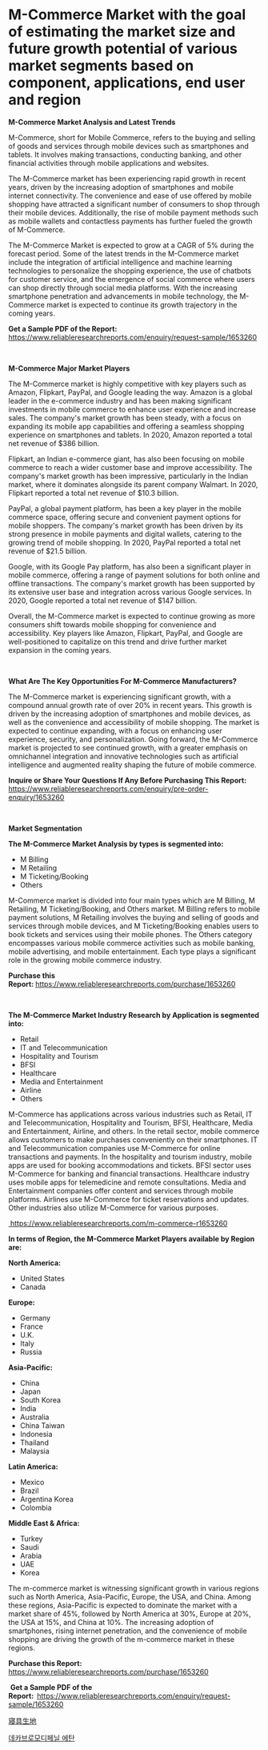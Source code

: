 <p><h1>M-Commerce Market with the goal of estimating the market size and future growth potential of various market segments based on component, applications, end user and region</h1></p><p><strong>M-Commerce Market Analysis and Latest Trends</strong></p>
<p><p>M-Commerce, short for Mobile Commerce, refers to the buying and selling of goods and services through mobile devices such as smartphones and tablets. It involves making transactions, conducting banking, and other financial activities through mobile applications and websites.</p><p>The M-Commerce market has been experiencing rapid growth in recent years, driven by the increasing adoption of smartphones and mobile internet connectivity. The convenience and ease of use offered by mobile shopping have attracted a significant number of consumers to shop through their mobile devices. Additionally, the rise of mobile payment methods such as mobile wallets and contactless payments has further fueled the growth of M-Commerce.</p><p>The M-Commerce Market is expected to grow at a CAGR of 5% during the forecast period. Some of the latest trends in the M-Commerce market include the integration of artificial intelligence and machine learning technologies to personalize the shopping experience, the use of chatbots for customer service, and the emergence of social commerce where users can shop directly through social media platforms. With the increasing smartphone penetration and advancements in mobile technology, the M-Commerce market is expected to continue its growth trajectory in the coming years.</p></p>
<p><strong>Get a Sample PDF of the Report:&nbsp;</strong> <a href="https://www.reliableresearchreports.com/enquiry/request-sample/1653260">https://www.reliableresearchreports.com/enquiry/request-sample/1653260</a></p>
<p>&nbsp;</p>
<p><strong>M-Commerce Major Market Players</strong></p>
<p><p>The M-Commerce market is highly competitive with key players such as Amazon, Flipkart, PayPal, and Google leading the way. Amazon is a global leader in the e-commerce industry and has been making significant investments in mobile commerce to enhance user experience and increase sales. The company's market growth has been steady, with a focus on expanding its mobile app capabilities and offering a seamless shopping experience on smartphones and tablets. In 2020, Amazon reported a total net revenue of $386 billion.</p><p>Flipkart, an Indian e-commerce giant, has also been focusing on mobile commerce to reach a wider customer base and improve accessibility. The company's market growth has been impressive, particularly in the Indian market, where it dominates alongside its parent company Walmart. In 2020, Flipkart reported a total net revenue of $10.3 billion.</p><p>PayPal, a global payment platform, has been a key player in the mobile commerce space, offering secure and convenient payment options for mobile shoppers. The company's market growth has been driven by its strong presence in mobile payments and digital wallets, catering to the growing trend of mobile shopping. In 2020, PayPal reported a total net revenue of $21.5 billion.</p><p>Google, with its Google Pay platform, has also been a significant player in mobile commerce, offering a range of payment solutions for both online and offline transactions. The company's market growth has been supported by its extensive user base and integration across various Google services. In 2020, Google reported a total net revenue of $147 billion.</p><p>Overall, the M-Commerce market is expected to continue growing as more consumers shift towards mobile shopping for convenience and accessibility. Key players like Amazon, Flipkart, PayPal, and Google are well-positioned to capitalize on this trend and drive further market expansion in the coming years.</p></p>
<p>&nbsp;</p>
<p><strong>What Are The Key Opportunities For M-Commerce Manufacturers?</strong></p>
<p><p>The M-Commerce market is experiencing significant growth, with a compound annual growth rate of over 20% in recent years. This growth is driven by the increasing adoption of smartphones and mobile devices, as well as the convenience and accessibility of mobile shopping. The market is expected to continue expanding, with a focus on enhancing user experience, security, and personalization. Going forward, the M-Commerce market is projected to see continued growth, with a greater emphasis on omnichannel integration and innovative technologies such as artificial intelligence and augmented reality shaping the future of mobile commerce.</p></p>
<p><strong>Inquire or Share Your Questions If Any Before Purchasing This Report:</strong> <a href="https://www.reliableresearchreports.com/enquiry/pre-order-enquiry/1653260">https://www.reliableresearchreports.com/enquiry/pre-order-enquiry/1653260</a></p>
<p>&nbsp;</p>
<p><strong>Market Segmentation</strong></p>
<p><strong>The M-Commerce Market Analysis by types is segmented into:</strong></p>
<p><ul><li>M Billing</li><li>M Retailing</li><li>M Ticketing/Booking</li><li>Others</li></ul></p>
<p><p>M-Commerce market is divided into four main types which are M Billing, M Retailing, M Ticketing/Booking, and Others market. M Billing refers to mobile payment solutions, M Retailing involves the buying and selling of goods and services through mobile devices, and M Ticketing/Booking enables users to book tickets and services using their mobile phones. The Others category encompasses various mobile commerce activities such as mobile banking, mobile advertising, and mobile entertainment. Each type plays a significant role in the growing mobile commerce industry.</p></p>
<p><strong>Purchase this Report:&nbsp;</strong><a href="https://www.reliableresearchreports.com/purchase/1653260">https://www.reliableresearchreports.com/purchase/1653260</a></p>
<p>&nbsp;</p>
<p><strong>The M-Commerce Market Industry Research by Application is segmented into:</strong></p>
<p><ul><li>Retail</li><li>IT and Telecommunication</li><li>Hospitality and Tourism</li><li>BFSI</li><li>Healthcare</li><li>Media and Entertainment</li><li>Airline</li><li>Others</li></ul></p>
<p><p>M-Commerce has applications across various industries such as Retail, IT and Telecommunication, Hospitality and Tourism, BFSI, Healthcare, Media and Entertainment, Airline, and others. In the retail sector, mobile commerce allows customers to make purchases conveniently on their smartphones. IT and Telecommunication companies use M-Commerce for online transactions and payments. In the hospitality and tourism industry, mobile apps are used for booking accommodations and tickets. BFSI sector uses M-Commerce for banking and financial transactions. Healthcare industry uses mobile apps for telemedicine and remote consultations. Media and Entertainment companies offer content and services through mobile platforms. Airlines use M-Commerce for ticket reservations and updates. Other industries also utilize M-Commerce for various purposes.</p></p>
<p><a href="https://www.reliableresearchreports.com/m-commerce-r1653260">&nbsp;https://www.reliableresearchreports.com/m-commerce-r1653260</a></p>
<p><strong>In terms of Region, the M-Commerce Market Players available by Region are:</strong></p>
<p>
    <p> <strong> North America: </strong>
        <ul>
            <li>United States</li>
            <li>Canada</li>
        </ul>
        </p> 
    <p> <strong> Europe: </strong>
        <ul>
            <li>Germany</li>
            <li>France</li>
            <li>U.K.</li>
            <li>Italy</li>
            <li>Russia</li>
        </ul>
        </p> 
    <p> <strong> Asia-Pacific: </strong>
        <ul>
            <li>China</li>
            <li>Japan</li>
            <li>South Korea</li>
            <li>India</li>
            <li>Australia</li>
            <li>China Taiwan</li>
            <li>Indonesia</li>
            <li>Thailand</li>
            <li>Malaysia</li>
        </ul>
        </p> 
    <p> <strong> Latin America: </strong>
        <ul>
            <li>Mexico</li>
            <li>Brazil</li>
            <li>Argentina Korea</li>
            <li>Colombia</li>
        </ul>
        </p> 
    <p> <strong> Middle East & Africa: </strong>
        <ul>
            <li>Turkey</li>
            <li>Saudi</li>
            <li>Arabia</li>
            <li>UAE</li>
            <li>Korea</li>
        </ul>
    </p>
    </p>
<p><p>The m-commerce market is witnessing significant growth in various regions such as North America, Asia-Pacific, Europe, the USA, and China. Among these regions, Asia-Pacific is expected to dominate the market with a market share of 45%, followed by North America at 30%, Europe at 20%, the USA at 15%, and China at 10%. The increasing adoption of smartphones, rising internet penetration, and the convenience of mobile shopping are driving the growth of the m-commerce market in these regions.</p></p>
<p><strong>Purchase this Report: </strong><a href="https://www.reliableresearchreports.com/purchase/1653260">https://www.reliableresearchreports.com/purchase/1653260</a></p>
<p>&nbsp;<strong>Get a Sample PDF of the Report:&nbsp;&nbsp;</strong><a href="https://www.reliableresearchreports.com/enquiry/request-sample/1653260">https://www.reliableresearchreports.com/enquiry/request-sample/1653260</a></p>
<p><strong></strong></p>
<p><p><a href="https://medium.com/@eduardokirlin2023/%E5%AF%9D%E5%85%B7%E7%94%9F%E5%9C%B0%E5%B8%82%E5%A0%B4%E3%81%AE%E3%82%B7%E3%82%A7%E3%82%A2%E3%81%AE%E6%8E%A8%E7%A7%BB%E3%81%A8%E5%B8%82%E5%A0%B4%E6%88%90%E9%95%B7%E3%83%88%E3%83%AC%E3%83%B3%E3%83%892024%E5%B9%B4-2031%E5%B9%B4-2ce3a95918eb">寝具生地</a></p><p><a href="https://medium.com/@ryderpfeffer/decabromodiphenyl-ethane-%EC%8B%9C%EC%9E%A5-%EB%B6%84%EC%84%9D-%EA%B8%80%EB%A1%9C%EB%B2%8C-%EC%82%B0%EC%97%85-%EC%A0%84%EB%A7%9D-%EB%B0%8F-%EC%98%88%EC%B8%A1-2024%EB%85%84%EB%B6%80%ED%84%B0-2031%EB%85%84-00e65e8419bc">데카브로모디페닐 에탄</a></p></p>